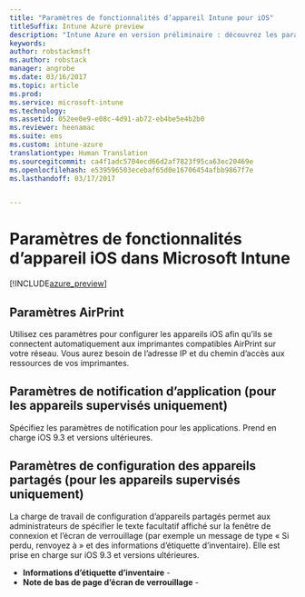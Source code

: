 ```yaml
---
title: "Paramètres de fonctionnalités d’appareil Intune pour iOS"
titleSuffix: Intune Azure preview
description: "Intune Azure en version préliminaire : découvrez les paramètres Intune que vous pouvez utiliser pour contrôler les fonctionnalités d’appareil sur des appareils iOS."
keywords: 
author: robstackmsft
ms.author: robstack
manager: angrobe
ms.date: 03/16/2017
ms.topic: article
ms.prod: 
ms.service: microsoft-intune
ms.technology: 
ms.assetid: 052ee0e9-e08c-4d91-ab72-eb4be5e4b2b0
ms.reviewer: heenamac
ms.suite: ems
ms.custom: intune-azure
translationtype: Human Translation
ms.sourcegitcommit: ca4f1adc5704ecd66d2af7823f95ca63ec20469e
ms.openlocfilehash: e539596503ecebaf65d0e16706454afbb9867f7e
ms.lasthandoff: 03/17/2017


---
```


# <a name="ios-device-feature-settings-in-microsoft-intune"></a>Paramètres de fonctionnalités d’appareil iOS dans Microsoft Intune

[!INCLUDE[azure_preview](../includes/azure_preview.md)]

## <a name="airprint-settings"></a>Paramètres AirPrint
Utilisez ces paramètres pour configurer les appareils iOS afin qu’ils se connectent automatiquement aux imprimantes compatibles AirPrint sur votre réseau. Vous aurez besoin de l’adresse IP et du chemin d’accès aux ressources de vos imprimantes.


## <a name="app-notifications-settings-for-supervised-devices-only"></a>Paramètres de notification d’application (pour les appareils supervisés uniquement)
Spécifiez les paramètres de notification pour les applications. Prend en charge iOS 9.3 et versions ultérieures.


## <a name="shared-device-configuration-settings-for-supervised-devices-only"></a>Paramètres de configuration des appareils partagés (pour les appareils supervisés uniquement)
La charge de travail de configuration d’appareils partagés permet aux administrateurs de spécifier le texte facultatif affiché sur la fenêtre de connexion et l’écran de verrouillage (par exemple un message de type « Si perdu, renvoyez à » et des informations d’étiquette d’inventaire). Elle est prise en charge sur iOS 9.3 et versions ultérieures.

- **Informations d’étiquette d’inventaire** - 
- **Note de bas de page d’écran de verrouillage** - 


